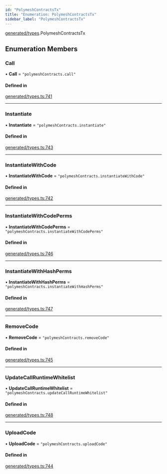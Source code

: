 ```yaml
---
id: "PolymeshContractsTx"
title: "Enumeration: PolymeshContractsTx"
sidebar_label: "PolymeshContractsTx"
---
```


[generated/types](../../../../modules/Generated/Types/Types.md).PolymeshContractsTx

## Enumeration Members

### Call

• **Call** = ``"polymeshContracts.call"``

#### Defined in

[generated/types.ts:741](https://github.com/PolymeshAssociation/polymesh-sdk/blob/95f248df/src/generated/types.ts#L741)

___

### Instantiate

• **Instantiate** = ``"polymeshContracts.instantiate"``

#### Defined in

[generated/types.ts:743](https://github.com/PolymeshAssociation/polymesh-sdk/blob/95f248df/src/generated/types.ts#L743)

___

### InstantiateWithCode

• **InstantiateWithCode** = ``"polymeshContracts.instantiateWithCode"``

#### Defined in

[generated/types.ts:742](https://github.com/PolymeshAssociation/polymesh-sdk/blob/95f248df/src/generated/types.ts#L742)

___

### InstantiateWithCodePerms

• **InstantiateWithCodePerms** = ``"polymeshContracts.instantiateWithCodePerms"``

#### Defined in

[generated/types.ts:746](https://github.com/PolymeshAssociation/polymesh-sdk/blob/95f248df/src/generated/types.ts#L746)

___

### InstantiateWithHashPerms

• **InstantiateWithHashPerms** = ``"polymeshContracts.instantiateWithHashPerms"``

#### Defined in

[generated/types.ts:747](https://github.com/PolymeshAssociation/polymesh-sdk/blob/95f248df/src/generated/types.ts#L747)

___

### RemoveCode

• **RemoveCode** = ``"polymeshContracts.removeCode"``

#### Defined in

[generated/types.ts:745](https://github.com/PolymeshAssociation/polymesh-sdk/blob/95f248df/src/generated/types.ts#L745)

___

### UpdateCallRuntimeWhitelist

• **UpdateCallRuntimeWhitelist** = ``"polymeshContracts.updateCallRuntimeWhitelist"``

#### Defined in

[generated/types.ts:748](https://github.com/PolymeshAssociation/polymesh-sdk/blob/95f248df/src/generated/types.ts#L748)

___

### UploadCode

• **UploadCode** = ``"polymeshContracts.uploadCode"``

#### Defined in

[generated/types.ts:744](https://github.com/PolymeshAssociation/polymesh-sdk/blob/95f248df/src/generated/types.ts#L744)
